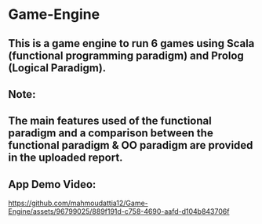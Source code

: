 # Game-Engine
This is a game engine to run 6 games using Scala (functional programming paradigm) and Prolog (Logical Paradigm).
---
## Note:
The main features used of the functional paradigm and a comparison between the functional paradigm & OO paradigm are provided in the uploaded report.
---
## App Demo Video:

https://github.com/mahmoudattia12/Game-Engine/assets/96799025/889f191d-c758-4690-aafd-d104b843706f
